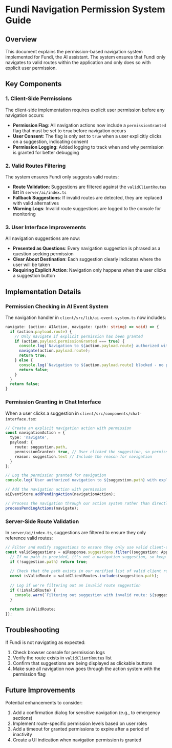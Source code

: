 # Fundi Navigation Permission System Guide

## Overview

This document explains the permission-based navigation system implemented for Fundi, the AI assistant. The system ensures that Fundi only navigates to valid routes within the application and only does so with explicit user permission.

## Key Components

### 1. Client-Side Permissions

The client-side implementation requires explicit user permission before any navigation occurs:

- **Permission Flag**: All navigation actions now include a `permissionGranted` flag that must be set to `true` before navigation occurs
- **User Consent**: The flag is only set to `true` when a user explicitly clicks on a suggestion, indicating consent
- **Permission Logging**: Added logging to track when and why permission is granted for better debugging

### 2. Valid Routes Filtering

The system ensures Fundi only suggests valid routes:

- **Route Validation**: Suggestions are filtered against the `validClientRoutes` list in `server/ai/index.ts`
- **Fallback Suggestions**: If invalid routes are detected, they are replaced with valid alternatives
- **Warning Logs**: Invalid route suggestions are logged to the console for monitoring

### 3. User Interface Improvements

All navigation suggestions are now:

- **Presented as Questions**: Every navigation suggestion is phrased as a question seeking permission
- **Clear About Destination**: Each suggestion clearly indicates where the user will be taken
- **Requiring Explicit Action**: Navigation only happens when the user clicks a suggestion button

## Implementation Details

### Permission Checking in AI Event System

The navigation handler in `client/src/lib/ai-event-system.ts` now includes:

```typescript
navigate: (action: AIAction, navigate: (path: string) => void) => {
  if (action.payload.route) {
    // Only navigate if explicit permission has been granted
    if (action.payload.permissionGranted === true) {
      console.log(`Navigation to ${action.payload.route} authorized with permission`);
      navigate(action.payload.route);
      return true;
    } else {
      console.log(`Navigation to ${action.payload.route} blocked - no permission granted`);
      return false;
    }
  }
  return false;
}
```

### Permission Granting in Chat Interface

When a user clicks a suggestion in `client/src/components/chat-interface.tsx`:

```typescript
// Create an explicit navigation action with permission
const navigationAction = {
  type: 'navigate',
  payload: {
    route: suggestion.path,
    permissionGranted: true, // User clicked the suggestion, so permission is explicitly granted
    reason: suggestion.text // Include the reason for navigation
  }
};

// Log the permission granted for navigation
console.log(`User authorized navigation to ${suggestion.path} with explicit permission`);

// Add the navigation action with permission
aiEventStore.addPendingAction(navigationAction);

// Process the navigation through our action system rather than directly
processPendingActions(navigate);
```

### Server-Side Route Validation

In `server/ai/index.ts`, suggestions are filtered to ensure they only reference valid routes:

```typescript
// Filter and modify suggestions to ensure they only use valid client-side routes
const validSuggestions = aiResponse.suggestions.filter((suggestion: AppSuggestion) => {
  // If no path is provided, it's not a navigation suggestion, so keep it
  if (!suggestion.path) return true;
  
  // Check that the path exists in our verified list of valid client routes
  const isValidRoute = validClientRoutes.includes(suggestion.path);
  
  // Log if we're filtering out an invalid route suggestion
  if (!isValidRoute) {
    console.warn(`Filtering out suggestion with invalid route: ${suggestion.path}`);
  }
  
  return isValidRoute;
});
```

## Troubleshooting

If Fundi is not navigating as expected:

1. Check browser console for permission logs
2. Verify the route exists in `validClientRoutes` list
3. Confirm that suggestions are being displayed as clickable buttons
4. Make sure all navigation now goes through the action system with the permission flag

## Future Improvements

Potential enhancements to consider:

1. Add a confirmation dialog for sensitive navigation (e.g., to emergency sections)
2. Implement route-specific permission levels based on user roles
3. Add a timeout for granted permissions to expire after a period of inactivity
4. Create a UI indication when navigation permission is granted
